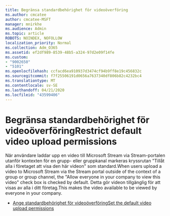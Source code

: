 ```yaml
---
title: Begränsa standardbehörighet för videoöverföring
ms.author: cmcatee
author: cmcatee-MSFT
manager: mnirkhe
ms.audience: Admin
ms.topic: article
ROBOTS: NOINDEX, NOFOLLOW
localization_priority: Normal
ms.collection: Adm_O365
ms.assetid: ef2df989-8539-48b5-a324-97d2e09f14fe
ms.custom:
- "9002650"
- "5101"
ms.openlocfilehash: ccfacd6ea910937d3474cf94b9ff8e19c456832c
ms.sourcegitcommit: f7f25506191d0656a7637340df806b82c4232bc4
ms.translationtype: MT
ms.contentlocale: sv-SE
ms.lasthandoff: 04/21/2020
ms.locfileid: "43599406"
---
```

# <a name="restrict-default-video-upload-permissions"></a><span data-ttu-id="8fdf1-102">Begränsa standardbehörighet för videoöverföring</span><span class="sxs-lookup"><span data-stu-id="8fdf1-102">Restrict default video upload permissions</span></span>

<span data-ttu-id="8fdf1-103">När användare laddar upp en video till Microsoft Stream via Stream-portalen utanför kontexten för en grupp- eller gruppkanal markeras kryssrutan "Tillåt alla i företaget att visa den här videon" som standard.</span><span class="sxs-lookup"><span data-stu-id="8fdf1-103">When users upload a video to Microsoft Stream via the Stream portal outside of the context of a group or group channel, the "Allow everyone in your company to view this video" check box is checked by default.</span></span> <span data-ttu-id="8fdf1-104">Detta gör videon tillgänglig för att visas av alla i ditt företag.</span><span class="sxs-lookup"><span data-stu-id="8fdf1-104">This makes the video available to be viewed by everyone in your company.</span></span>

- [<span data-ttu-id="8fdf1-105">Ange standardbehörighet för videoöverföring</span><span class="sxs-lookup"><span data-stu-id="8fdf1-105">Set the default video upload permissions</span></span>](https://docs.microsoft.com/stream/default-video-permissions)
